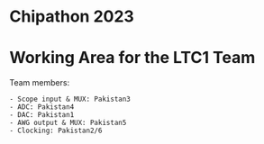 # Chipathon 2023 
# Working Area for the LTC1 Team
Team members:

    - Scope input & MUX: Pakistan3
    - ADC: Pakistan4	
    - DAC: Pakistan1	
    - AWG output & MUX: Pakistan5	
    - Clocking: Pakistan2/6